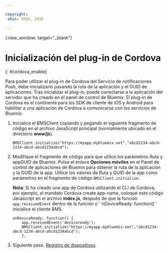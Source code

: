 ```yaml
---

copyright:
 años: 2015, 2016

---
```


{:new_window: target="_blank"}

# Inicialización del plug-in de Cordova
{: #cordova_enable}

Para poder utilizar el plug-in de Cordova del Servicio de notificaciones Push, debe inicializarlo
pasando la ruta de la aplicación y el GUID de aplicaciones. Tras inicializar el plug-in, puede conectarse a la aplicación del servidor que ha creado en el panel de control de Bluemix. El plug-in de Cordova es el continente para los
SDK de cliente de iOS y Android para habilitar a una aplicación de Cordova a comunicarse con los servicios de Bluemix.

1. Inicialice el BMSClient copiando y pegando el siguiente fragmento de código en el archivo JavaScript principal (normalmente ubicado en el directorio **www/js**).

	```
	BMSClient.initialize("https://myapp.mybluemix.net","abcd1234-abcd-1234-abcd-abcd1234abcd");
	```
1. Modifique el fragmento de código para que utilice los parámetros Ruta y appGUID de Bluemix. Pulse el enlace **Opciones móviles** en el Panel de control de aplicaciones de Bluemix para obtener la ruta de la aplicación y la GUID de la app. Utilice los valores de Ruta y GUID de la app como parámetros en el fragmento de código ```BMSClient.initialize```.


	**Nota**: Si ha creado una app de Cordova utilizando el CLI de Cordova, por ejemplo, el mandato Cordova create app-name, coloque este código Javascript en el archivo **index.js**, después de que la función ```app.receivedEvent``` dentro de la función o```nDeviceReady: function()`` inicialice el cliente BMS.

	```
	onDeviceReady: function() {
	    app.receivedEvent('deviceready');
	    BMSClient.initialize("https://myapp.mybluemix.net","abcd1234-abcd-1234-abcd-abcd1234abcd");
	    },
	```
1. Siguiente paso. [Registro de dispositivos](t_cordova_register.html).

